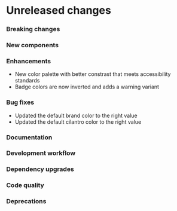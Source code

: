 # Unreleased changes

### Breaking changes

### New components

### Enhancements

- New color palette with better constrast that meets accessibility standards
- Badge colors are now inverted and adds a warning variant

### Bug fixes

- Updated the default brand color to the right value
- Updated the default cilantro color to the right value

### Documentation

### Development workflow

### Dependency upgrades

### Code quality

### Deprecations
